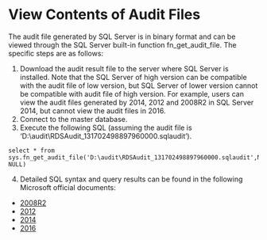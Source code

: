 # View Contents of Audit Files

The audit file generated by SQL Server is in binary format and can be viewed through the SQL Server built-in function fn_get_audit_file. The specific steps are as follows:

1. Download the audit result file to the server where SQL Server is installed. Note that the SQL Server of high version can be compatible with the audit file of low version, but SQL Server of lower version cannot be compatible with audit file of high version. For example, users can view the audit files generated by 2014, 2012 and 2008R2 in SQL Server 2014, but cannot view the audit files in 2016.
2. Connect to the master database.
3. Execute the following SQL (assuming the audit file is ‘D:\audit\RDSAudit_131702498897960000.sqlaudit’).
```commandline
select * from sys.fn_get_audit_file('D:\audit\RDSAudit_131702498897960000.sqlaudit',NULL, NULL)
```
4. Detailed SQL syntax and query results can be found in the following Microsoft official documents:
- [2008R2](https://docs.microsoft.com/zh-cn/previous-versions/sql/sql-server-2008-r2/cc280765%28v%3dsql.105%29)
- [2012](https://docs.microsoft.com/zh-cn/previous-versions/sql/sql-server-2012/cc280765%28v%3dsql.110%29)
- [2014](https://technet.microsoft.com/zh-cn/library/cc280765\(v=sql.120\).aspx)
- [2016](https://docs.microsoft.com/zh-cn/sql/relational-databases/system-functions/sys-fn-get-audit-file-transact-sql?view=sql-server-2016)

